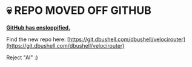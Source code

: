 # 💀 REPO MOVED OFF GITHUB

[**GitHub has ensloppified.**](https://dbushell.com/2025/08/11/github-ensloppification/)

Find the new repo here: [https://git.dbushell.com/dbushell/velocirouter](https://git.dbushell.com/dbushell/velocirouter)

Reject "AI" :)

